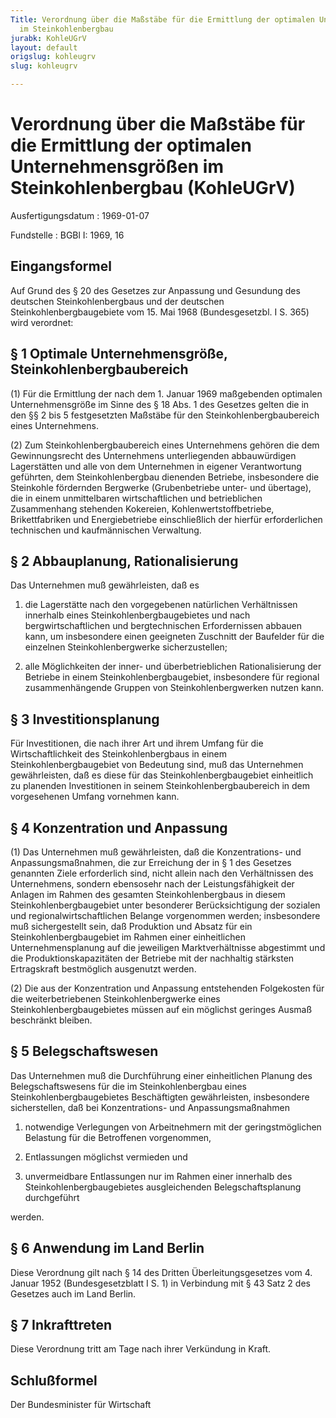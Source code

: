 ```yaml
---
Title: Verordnung über die Maßstäbe für die Ermittlung der optimalen Unternehmensgrößen
  im Steinkohlenbergbau
jurabk: KohleUGrV
layout: default
origslug: kohleugrv
slug: kohleugrv

---
```


# Verordnung über die Maßstäbe für die Ermittlung der optimalen Unternehmensgrößen im Steinkohlenbergbau (KohleUGrV)

Ausfertigungsdatum
:   1969-01-07

Fundstelle
:   BGBl I: 1969, 16



## Eingangsformel

Auf Grund des § 20 des Gesetzes zur Anpassung und Gesundung des
deutschen Steinkohlenbergbaus und der deutschen
Steinkohlenbergbaugebiete vom 15. Mai 1968 (Bundesgesetzbl. I S. 365)
wird verordnet:


## § 1 Optimale Unternehmensgröße, Steinkohlenbergbaubereich

(1) Für die Ermittlung der nach dem 1. Januar 1969 maßgebenden
optimalen Unternehmensgröße im Sinne des
§ 18 Abs. 1 des Gesetzes gelten die in den §§ 2 bis 5 festgesetzten
Maßstäbe für den Steinkohlenbergbaubereich eines Unternehmens.

(2) Zum Steinkohlenbergbaubereich eines Unternehmens gehören die dem
Gewinnungsrecht des Unternehmens unterliegenden abbauwürdigen
Lagerstätten und alle von dem Unternehmen in eigener Verantwortung
geführten, dem Steinkohlenbergbau dienenden Betriebe, insbesondere die
Steinkohle fördernden Bergwerke (Grubenbetriebe unter- und übertage),
die in einem unmittelbaren wirtschaftlichen und betrieblichen
Zusammenhang stehenden Kokereien, Kohlenwertstoffbetriebe,
Brikettfabriken und Energiebetriebe einschließlich der hierfür
erforderlichen technischen und kaufmännischen Verwaltung.


## § 2 Abbauplanung, Rationalisierung

Das Unternehmen muß gewährleisten, daß es

1.  die Lagerstätte nach den vorgegebenen natürlichen Verhältnissen
    innerhalb eines Steinkohlenbergbaugebietes und nach
    bergwirtschaftlichen und bergtechnischen Erfordernissen abbauen kann,
    um insbesondere einen geeigneten Zuschnitt der Baufelder für die
    einzelnen Steinkohlenbergwerke sicherzustellen;


2.  alle Möglichkeiten der inner- und überbetrieblichen Rationalisierung
    der Betriebe in einem Steinkohlenbergbaugebiet, insbesondere für
    regional zusammenhängende Gruppen von Steinkohlenbergwerken nutzen
    kann.





## § 3 Investitionsplanung

Für Investitionen, die nach ihrer Art und ihrem Umfang für die
Wirtschaftlichkeit des Steinkohlenbergbaus in einem
Steinkohlenbergbaugebiet von Bedeutung sind, muß das Unternehmen
gewährleisten, daß es diese für das Steinkohlenbergbaugebiet
einheitlich zu planenden Investitionen in seinem
Steinkohlenbergbaubereich in dem vorgesehenen Umfang vornehmen kann.


## § 4 Konzentration und Anpassung

(1) Das Unternehmen muß gewährleisten, daß die Konzentrations- und
Anpassungsmaßnahmen, die zur Erreichung der in
§ 1 des Gesetzes genannten Ziele erforderlich sind, nicht allein nach
den Verhältnissen des Unternehmens, sondern ebensosehr nach der
Leistungsfähigkeit der Anlagen im Rahmen des gesamten
Steinkohlenbergbaus in diesem Steinkohlenbergbaugebiet unter
besonderer Berücksichtigung der sozialen und regionalwirtschaftlichen
Belange vorgenommen werden; insbesondere muß sichergestellt sein, daß
Produktion und Absatz für ein Steinkohlenbergbaugebiet im Rahmen einer
einheitlichen Unternehmensplanung auf die jeweiligen Marktverhältnisse
abgestimmt und die Produktionskapazitäten der Betriebe mit der
nachhaltig stärksten Ertragskraft bestmöglich ausgenutzt werden.

(2) Die aus der Konzentration und Anpassung entstehenden Folgekosten
für die weiterbetriebenen Steinkohlenbergwerke eines
Steinkohlenbergbaugebietes müssen auf ein möglichst geringes Ausmaß
beschränkt bleiben.


## § 5 Belegschaftswesen

Das Unternehmen muß die Durchführung einer einheitlichen Planung des
Belegschaftswesens für die im Steinkohlenbergbau eines
Steinkohlenbergbaugebietes Beschäftigten gewährleisten, insbesondere
sicherstellen, daß bei Konzentrations- und Anpassungsmaßnahmen

1.  notwendige Verlegungen von Arbeitnehmern mit der geringstmöglichen
    Belastung für die Betroffenen vorgenommen,


2.  Entlassungen möglichst vermieden und


3.  unvermeidbare Entlassungen nur im Rahmen einer innerhalb des
    Steinkohlenbergbaugebietes ausgleichenden Belegschaftsplanung
    durchgeführt



werden.


## § 6 Anwendung im Land Berlin

Diese Verordnung gilt nach § 14 des Dritten Überleitungsgesetzes vom
4\. Januar 1952 (Bundesgesetzblatt I S. 1) in Verbindung mit § 43 Satz
2 des Gesetzes auch im Land Berlin.


## § 7 Inkrafttreten

Diese Verordnung tritt am Tage nach ihrer Verkündung in Kraft.


## Schlußformel

Der Bundesminister für Wirtschaft

